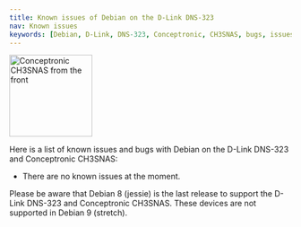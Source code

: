 ```yaml
---
title: Known issues of Debian on the D-Link DNS-323
nav: Known issues
keywords: [Debian, D-Link, DNS-323, Conceptronic, CH3SNAS, bugs, issues, defects]
---
```


<div class="right">
<img src = "../images/r_ch3snas_front.jpg" class="border" alt="Conceptronic CH3SNAS from the front" width="148" height="146" />
</div>

Here is a list of known issues and bugs with Debian on the D-Link DNS-323
and Conceptronic CH3SNAS:

<ul>

<li>There are no known issues at the moment.</li>

</ul>

Please be aware that Debian 8 (jessie) is the last release to support the
D-Link DNS-323 and Conceptronic CH3SNAS.  These devices are not supported
in Debian 9 (stretch).

